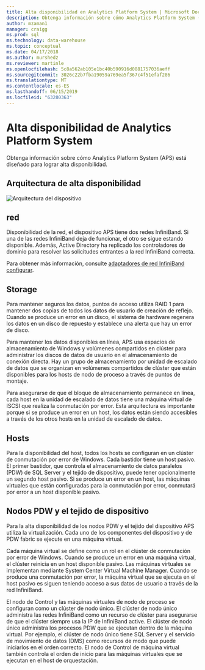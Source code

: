 ```yaml
---
title: Alta disponibilidad en Analytics Platform System | Microsoft Docs
description: Obtenga información sobre cómo Analytics Platform System (APS) está diseñado para lograr alta disponibilidad.
author: mzaman1
manager: craigg
ms.prod: sql
ms.technology: data-warehouse
ms.topic: conceptual
ms.date: 04/17/2018
ms.author: murshedz
ms.reviewer: martinle
ms.openlocfilehash: 5c8a562ab105e1bc40b590916d0881757036aeff
ms.sourcegitcommit: 3026c22b7fba19059a769ea5f367c4f51efaf286
ms.translationtype: MT
ms.contentlocale: es-ES
ms.lasthandoff: 06/15/2019
ms.locfileid: "63280363"
---
```

# <a name="analytics-platform-system-high-availability"></a>Alta disponibilidad de Analytics Platform System
Obtenga información sobre cómo Analytics Platform System (APS) está diseñado para lograr alta disponibilidad.  
  
## <a name="high-availability-architecture"></a>Arquitectura de alta disponibilidad  
![Arquitectura del dispositivo](media/appliance-architecture.png "arquitectura del dispositivo")  
  
## <a name="network"></a>red  
Disponibilidad de la red, el dispositivo APS tiene dos redes InfiniBand. Si una de las redes InfiniBand deja de funcionar, el otro se sigue estando disponible. Además, Active Directory ha replicado los controladores de dominio para resolver las solicitudes entrantes a la red InfiniBand correcta.  
  
Para obtener más información, consulte [adaptadores de red InfiniBand configurar](configure-infiniband-network-adapters.md).  
  
## <a name="storage"></a>Storage  
Para mantener seguros los datos, puntos de acceso utiliza RAID 1 para mantener dos copias de todos los datos de usuario de creación de reflejo. Cuando se produce un error en un disco, el sistema de hardware regenera los datos en un disco de repuesto y establece una alerta que hay un error de disco.  
  
Para mantener los datos disponibles en línea, APS usa espacios de almacenamiento de Windows y volúmenes compartidos en clúster para administrar los discos de datos de usuario en el almacenamiento de conexión directa. Hay un grupo de almacenamiento por unidad de escalado de datos que se organizan en volúmenes compartidos de clúster que están disponibles para los hosts de nodo de proceso a través de puntos de montaje.  
  
Para asegurarse de que el bloque de almacenamiento permanece en línea, cada host en la unidad de escalado de datos tiene una máquina virtual de ISCSI que realiza la conmutación por error. Esta arquitectura es importante porque si se produce un error en un host, los datos están siendo accesibles a través de los otros hosts en la unidad de escalado de datos.  
  
## <a name="hosts"></a>Hosts  
Para la disponibilidad del host, todos los hosts se configuran en un clúster de conmutación por error de Windows. Cada bastidor tiene un host pasivo. El primer bastidor, que controla el almacenamiento de datos paralelos (PDW) de SQL Server y el tejido de dispositivo, puede tener opcionalmente un segundo host pasivo. Si se produce un error en un host, las máquinas virtuales que están configuradas para la conmutación por error, conmutará por error a un host disponible pasivo.  
  
## <a name="pdw-nodes-and-appliance-fabric"></a>Nodos PDW y el tejido de dispositivo  
Para la alta disponibilidad de los nodos PDW y el tejido del dispositivo APS utiliza la virtualización. Cada uno de los componentes del dispositivo y de PDW fabric se ejecute en una máquina virtual.  
  
Cada máquina virtual se define como un rol en el clúster de conmutación por error de Windows. Cuando se produce un error en una máquina virtual, el clúster reinicia en un host disponible pasivo. Las máquinas virtuales se implementan mediante System Center Virtual Machine Manager. Cuando se produce una conmutación por error, la máquina virtual que se ejecuta en el host pasivo es siguen teniendo acceso a sus datos de usuario a través de la red InfiniBand.  
  
El nodo de Control y las máquinas virtuales de nodo de proceso se configuran como un clúster de nodo único. El clúster de nodo único administra las redes InfiniBand como un recurso de clúster para asegurarse de que el clúster siempre usa la IP de InfiniBand active. El clúster de nodo único administra los procesos PDW que se ejecutan dentro de la máquina virtual. Por ejemplo, el clúster de nodo único tiene SQL Server y el servicio de movimiento de datos (DMS) como recursos de modo que puede iniciarlos en el orden correcto. El nodo de Control de máquina virtual también controla el orden de inicio para las máquinas virtuales que se ejecutan en el host de orquestación.  
  
